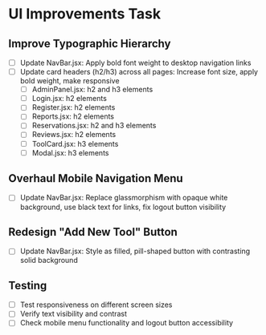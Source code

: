 # UI Improvements Task

## Improve Typographic Hierarchy
- [ ] Update NavBar.jsx: Apply bold font weight to desktop navigation links
- [ ] Update card headers (h2/h3) across all pages: Increase font size, apply bold weight, make responsive
  - [ ] AdminPanel.jsx: h2 and h3 elements
  - [ ] Login.jsx: h2 elements
  - [ ] Register.jsx: h2 elements
  - [ ] Reports.jsx: h2 elements
  - [ ] Reservations.jsx: h2 and h3 elements
  - [ ] Reviews.jsx: h2 elements
  - [ ] ToolCard.jsx: h3 elements
  - [ ] Modal.jsx: h3 elements

## Overhaul Mobile Navigation Menu
- [ ] Update NavBar.jsx: Replace glassmorphism with opaque white background, use black text for links, fix logout button visibility

## Redesign "Add New Tool" Button
- [ ] Update NavBar.jsx: Style as filled, pill-shaped button with contrasting solid background

## Testing
- [ ] Test responsiveness on different screen sizes
- [ ] Verify text visibility and contrast
- [ ] Check mobile menu functionality and logout button accessibility
